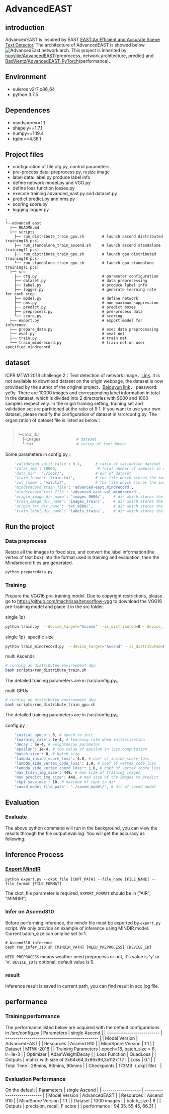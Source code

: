 # AdvancedEAST

## introduction

AdvancedEAST is inspired by EAST [EAST:An Efficient and Accurate Scene Text Detector](https://arxiv.org/abs/1704.03155v2).
The architecture of AdvancedEAST is showed below![AdvancedEast network arch](AdvancedEast.network.png).
This project is inherited by [huoyijie/AdvancedEAST](https://github.com/huoyijie/AdvancedEAST)(preprocess, network architecture, predict) and [BaoWentz/AdvancedEAST-PyTorch](https://github.com/BaoWentz/AdvancedEAST-PyTorch)(performance).

## Environment

* euleros v2r7 x86_64
* python 3.7.5

## Dependences

* mindspore==1.1
* shapely==1.7.1
* numpy==1.19.4
* tqdm==4.36.1

## Project files

* configuration of file
    cfg.py, control parameters
* pre-process data:
    preprocess.py, resize image
* label data:
    label.py,produce label info
* define network
    model.py and VGG.py
* define loss function
    losses.py
* execute training
    advanced_east.py and dataset.py
* predict
    predict.py and nms.py
* scoring
    score.py
* logging
    logger.py

```shell
.
└──advanced_east
  ├── README.md
  ├── scripts
    ├── run_distribute_train_gpu.sh        # launch ascend distributed training(8 pcs)
    ├── run_standalone_train_ascend.sh     # launch ascend standalone training(1 pcs)
    ├── run_distribute_train_gpu.sh        # launch gpu distributed training(8 pcs)
    └── run_standalone_train_gpu.sh        # launch gpu standalone training(1 pcs)
  ├── src
    ├── cfg.py                             # parameter configuration
    ├── dataset.py                         # data preprocessing
    ├── label.py                           # produce label info
    ├── logger.py                          # generate learning rate for each step
    ├── model.py                           # define network
    ├── nms.py                             # non-maximum suppression
    ├── predict.py                         # predict boxes
    ├── preprocess.py                      # pre-process data
    └── score.py                           # scoring
  ├── export.py                            # export model for inference
  ├── prepare_data.py                      # exec data preprocessing
  ├── eval.py                              # eval net
  ├── train.py                             # train net
  └── train_mindrecord.py                  # train net on user specified mindrecord
```

## dataset

ICPR MTWI 2018 challenge 2：Text detection of network image，[Link](https://tianchi.aliyun.com/competition/entrance/231651/introduction). It is not available to download dataset on the origin webpage,
the dataset is now provided by the author of the original project，[Baiduyun link](https://pan.baidu.com/s/1NSyc-cHKV3IwDo6qojIrKA)， password: ye9y. There are 10000 images and corresponding label
information in total in the dataset, which is divided into 2 directories with 9000 and 1000 samples respectively. In the origin training setting, training set and validation set are partitioned at the ratio
of 9:1. If you want to use your own dataset, please modify the configuration of dataset in /src/config.py. The organization of dataset file is listed as below：

  > ```bash
  > .
  > └─data_dir
  >   ├─images                # dataset
  >   └─txt                   # vertex of text boxes
  > ```
Some parameters in config.py：

```python
    'validation_split_ratio': 0.1,      # ratio of validation dataset
    'total_img': 10000,                  # total number of samples in dataset
    'data_dir': './icpr/',              # dir of dataset
    'train_fname': 'train.txt',         # the file which stores the images file name in training dataset
    'val_fname': 'val.txt',             # the file which stores the images file name in validation dataset
    'mindsrecord_train_file': 'advanced-east.mindrecord',               # mindsrecord of training dataset
    'mindsrecord_test_file': 'advanced-east-val.mindrecord',            # mindsrecord of validation dataset
    'origin_image_dir_name': 'images_9000/',    # dir which stores the original images.
    'train_image_dir_name': 'images_train/',    # dir which stores the preprocessed images.
    'origin_txt_dir_name': 'txt_9000/',         # dir which stores the original text verteices.
    'train_label_dir_name': 'labels_train/',    # dir which stores the preprocessed text verteices.
```

## Run the project

### Data preprocess

Resize all the images to fixed size, and convert the label information(the vertex of text box) into the format used in training and evaluation, then the Mindsrecord files are generated.

```bash
python preparedata.py
```

### Training

Prepare the VGG16 pre-training model. Due to copyright restrictions, please go to https://github.com/machrisaa/tensorflow-vgg to download the VGG16 pre-training model and place it in the src folder.

single 1p）

```bash
python train.py  --device_target="Ascend" --is_distributed=0 --device_id=0  > output.train.log 2>&1 &
```

single 1p）specific size

```bash
python train_mindrecord.py  --device_target="Ascend" --is_distributed=0 --device_id=2 --size=256  > output.train.log 2>&1 &
```

multi Ascends

```bash
# running on distributed environment（8p）
bash scripts/run_distribute_train.sh
```

The detailed training parameters are in /src/config.py。

multi GPUs

```bash
# running on distributed environment（8p）
bash scripts/run_distribute_train_gpu.sh
```

The detailed training parameters are in /src/config.py。

config.py：

```bash
    'initial_epoch': 0, # epoch to init
    'learning_rate': 1e-4, # learning rate when initialization
    'decay': 5e-4, # weightdecay parameter
    'epsilon': 1e-4, # the value of epsilon in loss computation
    'batch_size': 8, # batch size
    'lambda_inside_score_loss': 4.0, # coef of inside_score_loss
    'lambda_side_vertex_code_loss': 1.0, # coef of vertex_code_loss
    "lambda_side_vertex_coord_loss": 1.0, # coef of vertex_coord_loss
    'max_train_img_size': 448, # max size of training images
    'max_predict_img_size': 448, # max size of the images to predict
    'ckpt_save_max': 10, # maximum of ckpt in dir
    'saved_model_file_path': './saved_model/', # dir of saved model
```

## Evaluation

### Evaluate

The above python command will run in the background, you can view the results through the file output.eval.log. You will get the accuracy as following:

## Inference Process

### [Export MindIR](#contents)

```shell
python export.py --ckpt_file [CKPT_PATH] --file_name [FILE_NAME] --file_format [FILE_FORMAT]
```

The ckpt_file parameter is required,
`EXPORT_FORMAT` should be in ["AIR", "MINDIR"]

### Infer on Ascend310

Before performing inference, the mindir file must be exported by `export.py` script. We only provide an example of inference using MINDIR model.
Current batch_size can only be set to 1.

```shell
# Ascend310 inference
bash run_infer_310.sh [MINDIR_PATH] [NEED_PREPROCESS] [DEVICE_ID]
```

`NEED_PREPROCESS` means weather need preprocess or not, it's value is 'y' or 'n'.
`DEVICE_ID` is optional, default value is 0.

### result

Inference result is saved in current path, you can find result in acc.log file.

## performance

### Training performance

The performance listed below are acquired with the default configurations in /src/config.py
| Parameters           | single Ascend                            |
| -------------------------- | ---------------------------------------------- |
| Model Version               | AdvancedEAST                                          |
| Resources                   | Ascend 910 |
| MindSpore Version        | 1.1                                  |
| Dataset                | MTWI-2018                                        |
| Training Parameters  | epoch=18, batch_size = 8, lr=1e-3  |
| Optimizer                  | AdamWeightDecay                                                        |
| Loss Function | QuadLoss |
| Outputs              |  matrix with size of 3x64x64,3x96x96,3x112x112                  |
| Loss             | 0.1                                         |
| Total Time | 28mins, 60mins, 90mins |
| Checkpoints | 173MB（.ckpt file）                                           |

### Evaluation Performance

On the default
| Parameters  | single Ascend          |
| ------------------- | --------------------------- |
| Model Version      | AdvancedEAST                        |
| Resources        | Ascend 910         |
| MindSpore Version   | 1.1                 |
| Dataset | 1000 images |
| batch_size          |   8                        |
| Outputs | precision, recall, F score |
| performance | 94.35, 55.45, 66.31 |